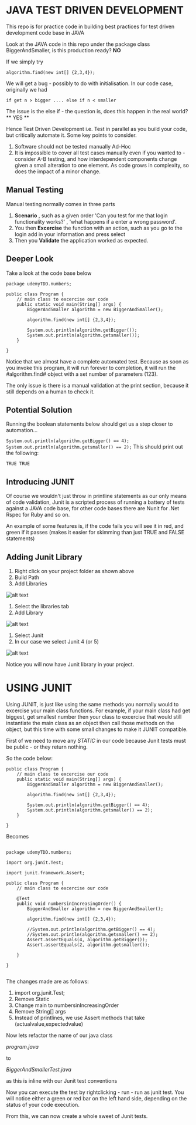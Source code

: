# JAVA TEST DRIVEN DEVELOPMENT

This repo is for practice code in building best practices for test driven development code base in JAVA

Look at the JAVA code in this repo under the package class BiggerAndSmaller, is this production ready? **NO**

If we simply try 

`algorithm.find(new int[] {2,3,4});`

We will get a bug - possibly to do with initialisation. In our code case, originally we had 

` if get n > bigger .... else if n < smaller `

The issue is the else if - the question is, does this happen in the real world? ** YES ** 

Hence Test Driven Development i.e. Test in parallel as you build your code, but critically automate it. Some key points to consider. 

1. Software should not be tested manually Ad-Hoc
2. It is impossible to cover all test cases manually even if you wanted to - consider A-B testing, and how interdependent components change given a small alteration to one element. As code grows in complexity, so does the impact of a minor change. 


## Manual Testing 

Manual testing normally comes in three parts 

1. **Scenario** , such as a given order 'Can you test for me that login functionality works?' , 'what happens if a enter a wrong password'. 
2. You then **Excercise** the function with an action, such as you go to the login add in your information and press select
3. Then you **Validate** the application worked as expected. 

## Deeper Look 

Take a look at the code base below 

```
package udemyTDD.numbers;

public class Program {
	// main class to excercise our code
	public static void main(String[] args) {
		BiggerAndSmaller algorithm = new BiggerAndSmaller();
		
		algorithm.find(new int[] {2,3,4});
		
		System.out.println(algorithm.getBigger());
		System.out.println(algorithm.getsmaller());
	}

}

```

Notice that we almost have a complete automated test. Because as soon as you invoke this program, it will run forever to completion, it will run the #algorithm.find# object with a set number of parameters (123). 

The only issue is there is a manual validation at the print section, because it still depends on a human to check it. 

## Potential Solution 

Running the boolean statements below should get us a step closer to automation...

`
System.out.println(algorithm.getBigger() == 4);  
System.out.println(algorithm.getsmaller() == 2);
`
This should print out the following: 

`
TRUE
TRUE
`


## Introducing JUNIT

Of course we wouldn't just throw in printline statements as our only means of code validation, Junit is a scripted process of running a battery of tests against a JAVA code base, for other code bases there are Nunit for .Net Rspec for Ruby and so on. 

An example of some features is, if the code fails you will see it in red, and green if it passes (makes it easier for skimming than just TRUE and FALSE statements)


## Adding Junit Library


1. Right click on your project folder as shown above
2. Build Path
3. Add Libraries 
 

![alt text](images/javalib.png "Java Library")

1. Select the libraries tab
2. Add Library
 

![alt text](images/junit.png "Java Library")

1. Select Junit
2. In our case we select Junit  4   (or 5)


![alt text](images/addlib.png "Java Library")


Notice you will now have Junit library in your project. 


# USING JUNIT

Using JUNIT, is just like using the same methods you normally would to excercise your main class functions. For example, if your main class had get biggest, get smallest number then your class to excercise that would still instantiate the main class as an object then call those methods on the object, but this time with some small changes to make it JUNIT compatible. 

First of we need to move any *STATIC* in our code because Junit tests must be public - or they return nothing. 

So the code below: 

```
public class Program {
	// main class to excercise our code
	public static void main(String[] args) {
		BiggerAndSmaller algorithm = new BiggerAndSmaller();
		
		algorithm.find(new int[] {2,3,4});
		
		System.out.println(algorithm.getBigger() == 4);
		System.out.println(algorithm.getsmaller() == 2);
	}

}
```

Becomes 

```

package udemyTDD.numbers;

import org.junit.Test;

import junit.framework.Assert;

public class Program {
	// main class to excercise our code
	
	@Test
	public void numbersinIncreasingOrder() {
		BiggerAndSmaller algorithm = new BiggerAndSmaller();
		
		algorithm.find(new int[] {2,3,4});
		
		//System.out.println(algorithm.getBigger() == 4);
		//System.out.println(algorithm.getsmaller() == 2);
		Assert.assertEquals(4, algorithm.getBigger());
		Assert.assertEquals(2, algorithm.getsmaller());
		
	}

}


```

The changes made are as follows:

1. import org.junit.Test;
2. Remove Static
3. Change main to numbersinIncreasingOrder
4. Remove String[] args
5. Instead of printlines, we use Assert methods that take (actualvalue,expectedvalue)

Now lets refactor the name of our java class  

*program.java*   

to   

*BiggerAndSmallerTest.java* 

as this is inline with our Junit test conventions



Now you can execute the test by rightclicking - run - run as junit test. You will notice either a green or red bar on the left hand side, depending on the status of your code execution.

From this, we can now create a whole sweet of Junit tests.

